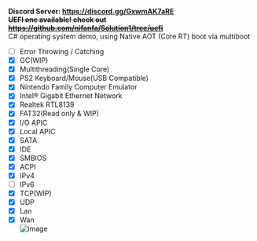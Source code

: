 **Discord Server: https://discord.gg/GxwmAK7aRE**  
~~**UEFI one available! check out https://github.com/nifanfa/Solution1/tree/uefi**~~  
C# operating system demo, using Native AOT (Core RT) boot via multiboot  
 - [ ] Error Throwing / Catching
 - [x] GC(WIP)
 - [x] Multithreading(Single Core)
 - [x] PS2 Keyboard/Mouse(USB Compatible)
 - [x] Nintendo Family Computer Emulator
 - [x] Intel® Gigabit Ethernet Network 
 - [x] Realtek RTL8139
 - [x] FAT32(Read only & WIP) 
 - [x] I/O APIC 
 - [x] Local APIC 
 - [x] SATA
 - [x] IDE
 - [x] SMBIOS
 - [x] ACPI
 - [x] IPv4
 - [ ] IPv6
 - [x] TCP(WIP)
 - [x] UDP
 - [x] Lan
 - [x] Wan  
![image](https://github.com/nifanfa/OS-Sharp/blob/multiboot/src/VirtualBox_NativeAOT_20_03_2022_13_45_59.png)

